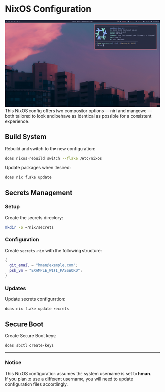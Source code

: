 # NixOS Configuration
![showcase](https://github.com/hman0/nixos-config/blob/master/showcase/showcase.png)
This NixOS config offers two compositor options — niri and mangowc — both tailored to look and behave as identical as possible for a consistent experience.
## Build System

Rebuild and switch to the new configuration:

```bash
doas nixos-rebuild switch --flake /etc/nixos
```

Update packages when desired:

```bash
doas nix flake update
```

## Secrets Management

### Setup

Create the secrets directory:

```bash
mkdir -p ~/nix/secrets
```

### Configuration

Create `secrets.nix` with the following structure:

```nix
{
  git_email = "hman@example.com";
  psk_vm = "EXAMPLE_WIFI_PASSWORD";
}
```

### Updates

Update secrets configuration:

```bash
doas nix flake update secrets
```

## Secure Boot

Create Secure Boot keys:

```bash
doas sbctl create-keys
```

---

### Notice 
This NixOS configuration assumes the system username is set to **hman**.  
If you plan to use a different username, you will need to update configuration files accordingly.

